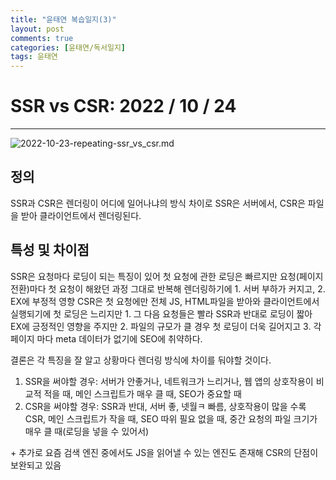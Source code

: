 ```yaml
---
title: "윤태연 복습일지(3)"
layout: post
comments: true
categories: [윤태연/독서일지]
tags: 윤태연
---
```


# SSR vs CSR: 2022 / 10 / 24

---

![2022-10-23-repeating-ssr_vs_csr.md](https://user-images.githubusercontent.com/94962427/197333747-37c59586-8098-45df-9895-6a1ddeb64021.png)

## 정의

SSR과 CSR은 렌더링이 어디에 일어나냐의 방식 차이로 SSR은 서버에서, CSR은 파일을 받아 클라이언트에서 렌더링된다.

## 특성 및 차이점

SSR은 요청마다 로딩이 되는 특징이 있어 첫 요청에 관한 로딩은 빠르지만 요청(페이지 전환)마다 첫 요청이 해왔던 과정 그대로 반복해 렌더링하기에 1. 서버 부하가 커지고, 2. EX에 부정적 영향
CSR은 첫 요청에만 전체 JS, HTML파일을 받아와 클라이언트에서 실행되기에 첫 로딩은 느리지만 1. 그 다음 요청들은 빨라 SSR과 반대로 로딩이 짧아 EX에 긍정적인 영향을 주지만 2. 파일의 규모가 클 경우 첫 로딩이 더욱 길어지고 3. 각 페이지 마다 meta 데이터가 없기에 SEO에 취약하다.

결론은 각 특징을 잘 알고 상황마다 렌더링 방식에 차이를 둬야할 것이다.

1. SSR을 써야할 경우: 서버가 안좋거나, 네트워크가 느리거나, 웹 앱의 상호작용이 비교적 적을 때, 메인 스크립트가 매우 클 때, SEO가 중요할 때
2. CSR을 써야할 경우: SSR과 반대, 서버 좋, 넷월ㅋ 빠름, 상호작용이 많을 수록 CSR, 메인 스크립트가 작을 때, SEO 따위 필요 없을 때, 중간 요청의 파일 크기가 매우 클 때(로딩을 넣을 수 있어서)

\+ 추가로 요즘 검색 엔진 중에서도 JS을 읽어낼 수 있는 엔진도 존재해 CSR의 단점이 보완되고 있음
